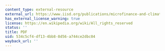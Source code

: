 ```yaml
---
content_type: external-resource
external_url: https://www.iisd.org/publications/microfinance-and-climate-change-adaptation#:~:text=Microfinance%20services%20%28MFS%29%20are%20recognized,the%20vulnerability%20of%20the%20poor.&text=These%20limitations%20and%20risks%20aside,match%20client%20needs%20and%20livelihoods.
has_external_license_warning: true
license: https://en.wikipedia.org/wiki/All_rights_reserved
status: ''
title: PDF
uid: 534c5cf4-df13-4bb8-8d56-a744ce2dbc04
wayback_url: ''
---
```

